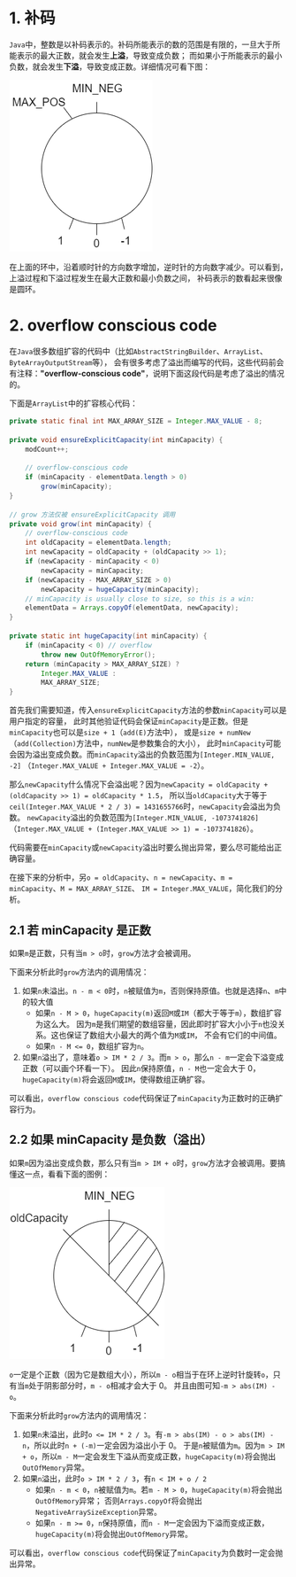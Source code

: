 # 1. 补码

`Java`中，整数是以补码表示的。补码所能表示的数的范围是有限的，一旦大于所能表示的最大正数，就会发生**上溢**，导致变成负数；
而如果小于所能表示的最小负数，就会发生**下溢**，导致变成正数。详细情况可看下图：

![补码数字环][circle]

在上面的环中，沿着顺时针的方向数字增加，逆时针的方向数字减少。可以看到，上溢过程和下溢过程发生在最大正数和最小负数之间，
补码表示的数看起来很像是圆环。

# 2. overflow conscious code

在`Java`很多数组扩容的代码中（比如`AbstractStringBuilder`、`ArrayList`、`ByteArrayOutputStream`等），
会有很多考虑了溢出而编写的代码，这些代码前会有注释：**"overflow-conscious code"**，说明下面这段代码是考虑了溢出的情况的。

下面是`ArrayList`中的扩容核心代码：
```java
private static final int MAX_ARRAY_SIZE = Integer.MAX_VALUE - 8;

private void ensureExplicitCapacity(int minCapacity) {
    modCount++;

    // overflow-conscious code
    if (minCapacity - elementData.length > 0)
        grow(minCapacity);
}

// grow 方法仅被 ensureExplicitCapacity 调用
private void grow(int minCapacity) {
    // overflow-conscious code
    int oldCapacity = elementData.length;
    int newCapacity = oldCapacity + (oldCapacity >> 1);
    if (newCapacity - minCapacity < 0)
        newCapacity = minCapacity;
    if (newCapacity - MAX_ARRAY_SIZE > 0)
        newCapacity = hugeCapacity(minCapacity);
    // minCapacity is usually close to size, so this is a win:
    elementData = Arrays.copyOf(elementData, newCapacity);
}

private static int hugeCapacity(int minCapacity) {
    if (minCapacity < 0) // overflow
        throw new OutOfMemoryError();
    return (minCapacity > MAX_ARRAY_SIZE) ?
        Integer.MAX_VALUE :
        MAX_ARRAY_SIZE;
}
```

首先我们需要知道，传入`ensureExplicitCapacity`方法的参数`minCapacity`可以是用户指定的容量，
此时其他验证代码会保证`minCapacity`是正数。但是`minCapacity`也可以是`size + 1`（`add(E)`方法中），
或是`size + numNew`（`add(Collection)`方法中，`numNew`是参数集合的大小），
此时`minCapacity`可能会因为溢出变成负数。而`minCapacity`溢出的负数范围为`[Integer.MIN_VALUE, -2]`
（`Integer.MAX_VALUE + Integer.MAX_VALUE = -2`）。

那么`newCapacity`什么情况下会溢出呢？因为`newCapacity = oldCapacity + (oldCapacity >> 1) = oldCapacity * 1.5`，
所以当`oldCapacity`大于等于`ceil(Integer.MAX_VALUE * 2 / 3) = 1431655766`时，`newCapacity`会溢出为负数。
`newCapacity`溢出的负数范围为`[Integer.MIN_VALUE, -1073741826]`
（`Integer.MAX_VALUE + (Integer.MAX_VALUE >> 1) = -1073741826`）。

代码需要在`minCapacity`或`newCapacity`溢出时要么抛出异常，要么尽可能给出正确容量。

在接下来的分析中，另`o = oldCapacity`、`n = newCapacity`、`m = minCapacity`、`M = MAX_ARRAY_SIZE`、
`IM = Integer.MAX_VALUE`，简化我们的分析。

## 2.1 若 minCapacity 是正数

如果`m`是正数，只有当`m > o`时，`grow`方法才会被调用。

下面来分析此时`grow`方法内的调用情况：
1. 如果`n`未溢出。`n - m < 0`时，`n`被赋值为`m`，否则保持原值。也就是选择`n`、`m`中的较大值
    - 如果`n - M > 0`，`hugeCapacity(m)`返回`M`或`IM`（都大于等于`m`），数组扩容为这么大。
    因为`m`是我们期望的数组容量，因此即时扩容大小小于`n`也没关系。这也保证了数组大小最大的两个值为`M`或`IM`，
    不会有它们的中间值。
    - 如果`n - M <= 0`，数组扩容为`n`。
2. 如果`n`溢出了，意味着`o > IM * 2 / 3`。而`m > o`，那么`n - m`一定会下溢变成正数（可以画个环看一下）。
因此`n`保持原值，`n - M`也一定会大于 0，`hugeCapacity(m)`将会返回`M`或`IM`，使得数组正确扩容。

可以看出，`overflow conscious code`代码保证了`minCapacity`为正数时的正确扩容行为。

## 2.2 如果 minCapacity 是负数（溢出）

如果`m`因为溢出变成负数，那么只有当`m > IM + o`时，`grow`方法才会被调用。要搞懂这一点，看看下面的图例：

![oldCapacity][min-cap]

`o`一定是个正数（因为它是数组大小），所以`m - o`相当于在环上逆时针旋转`o`，只有当`m`处于阴影部分时，`m - o`相减才会大于 0。
并且由图可知`-m > abs(IM) - o`。

下面来分析此时`grow`方法内的调用情况：
1. 如果`n`未溢出，此时`o <= IM * 2 / 3`。有`-m > abs(IM) - o > abs(IM) - n`，所以此时`n + (-m)`一定会因为溢出小于 0。
于是`n`被赋值为`m`。因为`m > IM + o`，所以`m - M`一定会发生下溢从而变成正数，`hugeCapacity(m)`将会抛出`OutOfMemory`异常。
2. 如果`n`溢出，此时`o > IM * 2 / 3`，有`n < IM + o / 2`
    - 如果`n - m < 0`，`n`被赋值为`m`。若`m - M > 0`，`hugeCapacity(m)`将会抛出`OutOfMemory`异常；
    否则`Arrays.copyOf`将会抛出`NegativeArraySizeException`异常。
    - 如果`n - m >= 0`，`n`保持原值，而`n - M`一定会因为下溢而变成正数，`hugeCapacity(m)`将会抛出`OutOfMemory`异常。
    
可以看出，`overflow conscious code`代码保证了`minCapacity`为负数时一定会抛出异常。


[circle]: ../../../res/img/complement-overflow-circle.png
[min-cap]: ../../../res/img/complement-overflow-min-cap.png